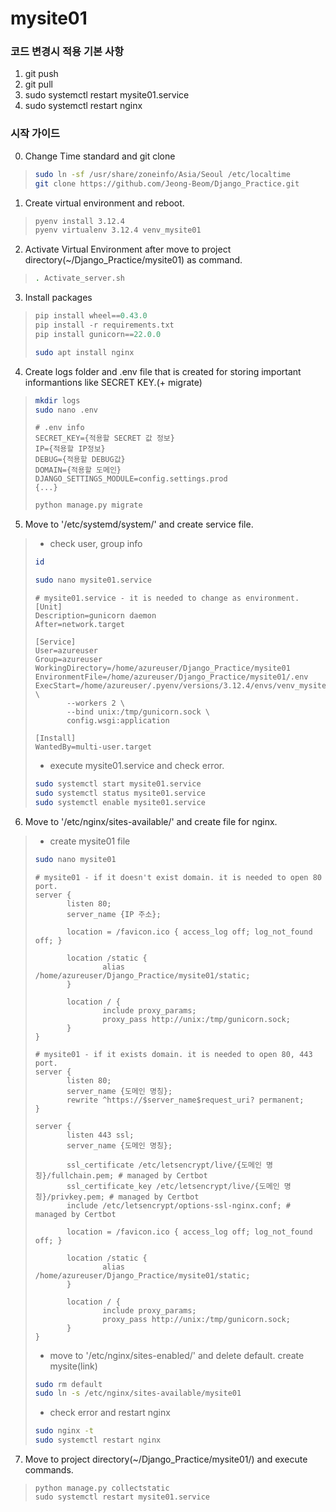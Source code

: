 # mysite01
### 코드 변경시 적용 기본 사항
1. git push
2. git pull
3. sudo systemctl restart mysite01.service
4. sudo systemctl restart nginx

### 시작 가이드
0. Change Time standard and git clone
>```bash
>sudo ln -sf /usr/share/zoneinfo/Asia/Seoul /etc/localtime
>git clone https://github.com/Jeong-Beom/Django_Practice.git
>```  
1. Create virtual environment and reboot.
>```bash
>pyenv install 3.12.4
>pyenv virtualenv 3.12.4 venv_mysite01
>```
2. Activate Virtual Environment after move to project directory(~/Django_Practice/mysite01) as command.
>```bash
>. Activate_server.sh
>```
3. Install packages
>```python
>pip install wheel==0.43.0
>pip install -r requirements.txt
>pip install gunicorn==22.0.0
>```
>```bash
>sudo apt install nginx
>```
4. Create logs folder and .env file that is created for storing important informantions like SECRET KEY.(+ migrate)
>```bash
>mkdir logs
>sudo nano .env
>```
>```
># .env info
>SECRET_KEY={적용할 SECRET 값 정보}
>IP={적용할 IP정보}
>DEBUG={적용할 DEBUG값}
>DOMAIN={적용할 도메인}
>DJANGO_SETTINGS_MODULE=config.settings.prod
>{...}
>```
>```bash
>python manage.py migrate
>```
5. Move to '/etc/systemd/system/' and create service file.
>- check user, group info
>```bash
>id
>```
>```bash
>sudo nano mysite01.service
>```
>```
># mysite01.service - it is needed to change as environment.
>[Unit]
>Description=gunicorn daemon
>After=network.target
>
>[Service]
>User=azureuser
>Group=azureuser
>WorkingDirectory=/home/azureuser/Django_Practice/mysite01
>EnvironmentFile=/home/azureuser/Django_Practice/mysite01/.env
>ExecStart=/home/azureuser/.pyenv/versions/3.12.4/envs/venv_mysite01/bin/gunicorn \
>        --workers 2 \
>        --bind unix:/tmp/gunicorn.sock \
>        config.wsgi:application
>
>[Install]
>WantedBy=multi-user.target
>```
>- execute mysite01.service and check error.
>```bash
>sudo systemctl start mysite01.service
>sudo systemctl status mysite01.service
>sudo systemctl enable mysite01.service
>```
6. Move to '/etc/nginx/sites-available/' and create file for nginx.
>- create mysite01 file
>```bash
>sudo nano mysite01
>```
>```
># mysite01 - if it doesn't exist domain. it is needed to open 80 port.
>server {
>        listen 80;
>        server_name {IP 주소};
>
>        location = /favicon.ico { access_log off; log_not_found off; }
>
>        location /static {
>                alias /home/azureuser/Django_Practice/mysite01/static;
>        }
>
>        location / {
>                include proxy_params;
>                proxy_pass http://unix:/tmp/gunicorn.sock;
>        }
>}
>
># mysite01 - if it exists domain. it is needed to open 80, 443 port.
>server {
>        listen 80;
>        server_name {도메인 명칭};
>        rewrite ^https://$server_name$request_uri? permanent;
>}
>
>server {
>        listen 443 ssl;
>        server_name {도메인 명칭};
>
>        ssl_certificate /etc/letsencrypt/live/{도메인 명칭}/fullchain.pem; # managed by Certbot
>        ssl_certificate_key /etc/letsencrypt/live/{도메인 명칭}/privkey.pem; # managed by Certbot
>        include /etc/letsencrypt/options-ssl-nginx.conf; # managed by Certbot
>
>        location = /favicon.ico { access_log off; log_not_found off; }
>
>        location /static {
>                alias /home/azureuser/Django_Practice/mysite01/static;
>        }
>
>        location / {
>                include proxy_params;
>                proxy_pass http://unix:/tmp/gunicorn.sock;
>        }
>}
>```
>- move to '/etc/nginx/sites-enabled/' and delete default. create mysite(link)
>```bash
>sudo rm default
>sudo ln -s /etc/nginx/sites-available/mysite01
>```
>- check error and restart nginx
>```bash
>sudo nginx -t
>sudo systemctl restart nginx
>```
7. Move to project directory(~/Django_Practice/mysite01/) and execute commands.
>```
>python manage.py collectstatic
>sudo systemctl restart mysite01.service
>```
